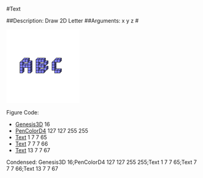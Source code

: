 #Text

##Description: Draw 2D Letter <x> <y> <z> <letter>
##Arguments: x y z #

![](Text.png)

Figure Code:
- [Genesis3D](Genesis3D.md) 16
- [PenColorD4](PenColorD4.md) 127 127 255 255
- [Text](Text.md) 1 7 7 65
- [Text](Text.md) 7 7 7 66
- [Text](Text.md) 13 7 7 67

Condensed: Genesis3D 16;PenColorD4 127 127 255 255;Text 1 7 7 65;Text 7 7 7 66;Text 13 7 7 67

